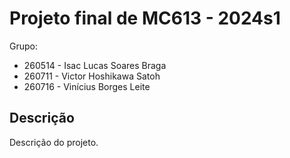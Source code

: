 # Projeto final de MC613 - 2024s1

Grupo:

- 260514 - Isac Lucas Soares Braga
- 260711 - Victor Hoshikawa Satoh
- 260716 - Vinícius Borges Leite 

## Descrição

Descrição do projeto.


